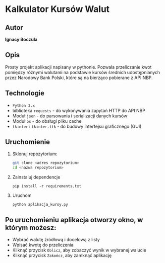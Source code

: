 # Kalkulator Kursów Walut

## Autor

**Ignacy Boczula**

## Opis
Prosty projekt aplikacji napisany w pythonie. Pozwala przeliczanie kwot pomiędzy różnymi walutami na podstawie kursów średnich udostępnianych przez Narodowy Bank Polski, które są na bierząco pobierane z API NBP. 

## Technologie
- `Python 3.x`
- biblioteka `requests` - do wykonywania zapytań HTTP do API NBP
- Moduł `json` - do parsowania i serializacji danych kursów
- Moduł `os` - do obsługi pliku cache
- `tkinter` i `tkinter.ttk` - do budowy interfejsu graficznego (GUI)

## Uruchomienie

1. Sklonuj repozytorium:
   
    ```sh
    git clone <adres repozytorium>
    cd <nazwa repozytorium>
    ```

2. Zainstaluj dependencje
    ```
    pip install -r requirements.txt
    ```

3. Uruchom
    ```
    python aplikacja_kursy.py
    ```
## Po uruchomieniu aplikacja otworzy okno, w którym możesz:
- Wybrać walutę źródłową i docelową z listy
- Wpisać kwotę do przeliczenia
- Kliknąć przycisk `Oblicz`, aby zobaczyć wynik w wybranej walucie
- Kliknąć przycisk `Zakończ`, aby zamknąć aplikację
